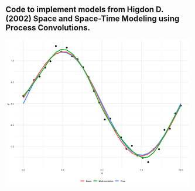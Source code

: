 
## Code to implement models from Higdon D. (2002) Space and Space-Time Modeling using Process Convolutions.

<img src="README_files/figure-gfm/unnamed-chunk-1-1.png" style="display: block; margin: auto;" />
